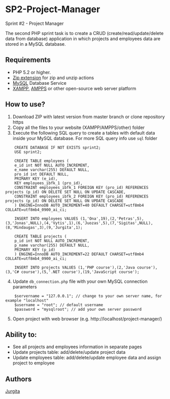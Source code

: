 # SP2-Project-Manager

Sprint #2 - Project Manager

The second PHP sprint task is to create a CRUD (create/read/update/delete data from database) application in which projects and employees data are stored in a MySQL database.

## Requirements

- PHP 5.2 or higher.
- [Zip extension](http://php.net/manual/en/book.zip.php) for zip and unzip actions
- [MySQL](https://dev.mysql.com/downloads/installer/) Database Service
- [XAMPP](https://www.apachefriends.org/download.html), [AMPPS](https://ampps.com/download) or other open-source web server platform

## How to use?

1. Download ZIP with latest version from master branch or clone repository https
2. Copy all the files to your website (XAMPP/AMPPS/other) folder
3. Execute the following SQL query to create a tables with default data inside your MySQL database. For more SQL query info use `sql` folder

```
    CREATE DATABASE IF NOT EXISTS sprint2;
    USE sprint2;

    CREATE TABLE employees (
    e_id int NOT NULL AUTO_INCREMENT,
    e_name varchar(255) DEFAULT NULL,
    pro_id int DEFAULT NULL,
    PRIMARY KEY (e_id),
    KEY employees_ibfk_1 (pro_id),
    CONSTRAINT employees_ibfk_1 FOREIGN KEY (pro_id) REFERENCES projects (p_id) ON DELETE SET NULL ON UPDATE CASCADE,
    CONSTRAINT employees_ibfk_2 FOREIGN KEY (pro_id) REFERENCES projects (p_id) ON DELETE SET NULL ON UPDATE CASCADE
    ) ENGINE=InnoDB AUTO_INCREMENT=40 DEFAULT CHARSET=utf8mb4 COLLATE=utf8mb4_0900_ai_ci;

    INSERT INTO employees VALUES (1,'Ona',19),(2,'Petras',5),(3,'Jonas',NULL),(4,'Vytis',1),(6,'Juozas',5),(7,'Sigitas',NULL),(8,'Mindaugas',3),(9,'Jurgita',1);

    CREATE TABLE projects (
    p_id int NOT NULL AUTO_INCREMENT,
    p_name varchar(255) DEFAULT NULL,
    PRIMARY KEY (p_id)
    ) ENGINE=InnoDB AUTO_INCREMENT=22 DEFAULT CHARSET=utf8mb4 COLLATE=utf8mb4_0900_ai_ci;

    INSERT INTO projects VALUES (1,'PHP course'),(2,'Java course'),(3,'C# course'),(5,'.NET course'),(19,'JavaScript course');
```

4. Update `db_connection.php` file with your own MySQL connection parameters

```
    $servername = "127.0.0.1"; // change to your own server name, for example "localhost"
    $username = "root"; // default username
    $password = "mysqlroot"; // add your own server password
```

5. Open project with web browser (e.g. http://localhost/project-manager/)

## Ability to:

<ul>
<li> See all projects and employees information in separate pages</li>
<li> Update projects table: add/delete/update project data</li>
<li> Update employees table: add/delete/update employee data and assign project to employee</li>
</ul>

## Authors

[Jurgita](https://github.com/Jjurgita)
